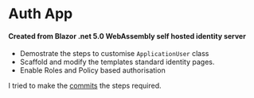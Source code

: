 # Auth App
#### Created from Blazor .net 5.0 WebAssembly self hosted identity server

- Demostrate the steps to customise `ApplicationUser` class 
- Scaffold and modify the templates standard identity pages.
- Enable Roles and Policy based authorisation

I tried to make the [commits](https://github.com/BrianLParker/AuthApp/commits/master) the steps required.
